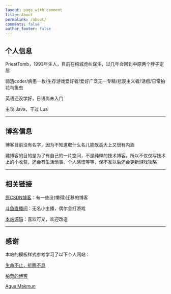 ```yaml
---
layout: page_with_comment
title: About
permalink: /about/
comments: false
author_footer: false
---
```


## 个人信息

PriestTomb，1993年生人，目前在榕城虎纠谋生，过几年会回到中原两个胖子定居

弱渣coder/病患一枚/生存游戏爱好者/爱好广泛无一专精/悲观主义者/话痨/日常拍花鸟鱼虫

英语还没学好，日语尚未入门

主攻 Java，干过 Lua

---

## 博客信息

博客目前没有名字，因为不知道取什么名儿能既高大上又很有内涵

建博客的目的是为了有自己的一片空间，不是纯粹的技术博客，所以不仅仅写技术上的小收获，还会有生活琐事、个人感悟等等，保不准以后还会更新游戏攻略

---

## 相关链接

[原CSDN博客](http://blog.csdn.net/mxmxz)：有一些没(懒得)迁移的博客

[斗鱼直播间](https://www.douyu.com/3612858)：无名小主播，偶尔会打游戏

[本站源码](https://github.com/PriestTomb/PriestTomb.github.io)：喜欢可叉，欢迎改造

---

## 感谢

本站的模板样式参考学习了以下个人网站：

[生命不止，折腾不息](http://dongyado.com/)

[柏荧的博客](http://qiubaiying.top/)

[Agus Makmun](https://agusmakmun.github.io/)
